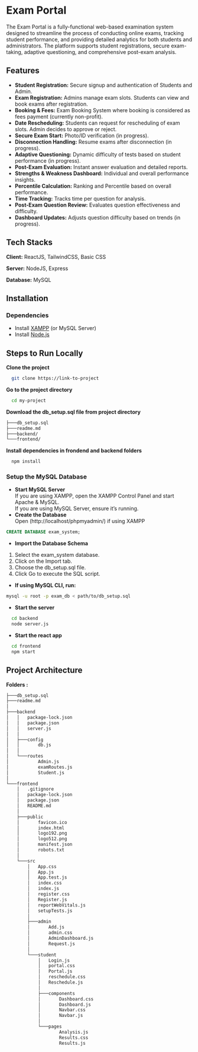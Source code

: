 <h1>Exam Portal</h1>

The Exam Portal is a fully-functional web-based examination system designed to streamline the process of conducting online exams, tracking student performance, and providing detailed analytics for both students and administrators. The platform supports student registrations, secure exam-taking, adaptive questioning, and comprehensive post-exam analysis.

## Features  

- **Student Registration:** Secure signup and authentication of Students and Admin.  
- **Exam Registration:** Admins manage exam slots. Students can view and book exams after registration.  
- **Booking & Fees:** Exam Booking System where booking is considered as fees payment (currently non-profit).
- **Date Rescheduling:** Students can request for rescheduling of exam slots. Admin decides to approve or reject.  
- **Secure Exam Start:** Photo/ID verification (in progress).  
- **Disconnection Handling:** Resume exams after disconnection (in progress).  
- **Adaptive Questioning:** Dynamic difficulty of tests based on student performance (in progress).  
- **Post-Exam Evaluation:** Instant answer evaluation and detailed reports.  
- **Strengths & Weakness Dashboard:** Individual and overall performance insights.  
- **Percentile Calculation:** Ranking and Percentile based on overall performance.  
- **Time Tracking:** Tracks time per question for analysis.  
- **Post-Exam Question Review:** Evaluates question effectiveness and difficulty.  
- **Dashboard Updates:** Adjusts question difficulty based on trends (in progress).


## Tech Stacks

**Client:** ReactJS, TailwindCSS, Basic CSS

**Server:** NodeJS, Express

**Database:** MySQL


## Installation

### Dependencies
- Install [XAMPP](https://www.apachefriends.org/index.html) (or MySQL Server)
- Install [Node.js](https://nodejs.org/)


## Steps to Run Locally

**Clone the project**

```bash
  git clone https://link-to-project
```

**Go to the project directory**

```bash
  cd my-project
```
**Download the db_setup.sql file from project directory**
```bash
├───db_setup.sql
├───readme.md
├───backend/
└───frontend/
```

**Install dependencies in frondend and backend folders**

```bash
  npm install
```
### Setup the MySQL Database
- **Start MySQL Server** <br>
If you are using XAMPP, open the XAMPP Control Panel and start Apache & MySQL. <br>
If you are using MySQL Server, ensure it’s running.
- **Create the Database**  <br>
Open (http://localhost/phpmyadmin/) if using XAMPP
```sql
CREATE DATABASE exam_system;
```
- **Import the Database Schema**
1)  Select the exam_system database.
2)  Click on the Import tab.
3)  Choose the db_setup.sql file.
4)  Click Go to execute the SQL script.

- **If using MySQL CLI, run:**
```sh
mysql -u root -p exam_db < path/to/db_setup.sql
```
- **Start the server**

```bash
  cd backend
  node server.js
```
- **Start the react app**

```bash
  cd frontend
  npm start
```

## Project Architecture

**Folders :**
```bash
├───db_setup.sql
├───readme.md
│
├───backend
│   │   package-lock.json
│   │   package.json
│   │   server.js
│   │
│   ├───config
│   │       db.js
│   │
│   └───routes
│           Admin.js
│           examRoutes.js
│           Student.js
│
└───frontend
    │   .gitignore
    │   package-lock.json
    │   package.json
    │   README.md
    │
    ├───public
    │       favicon.ico
    │       index.html
    │       logo192.png
    │       logo512.png
    │       manifest.json
    │       robots.txt
    │
    └───src
        │   App.css
        │   App.js
        │   App.test.js
        │   index.css
        │   index.js
        │   register.css
        │   Register.js
        │   reportWebVitals.js
        │   setupTests.js
        │
        ├───admin
        │       Add.js
        │       admin.css
        │       AdminDashboard.js
        │       Request.js
        │       
        └───student
            │   Login.js
            │   portal.css
            │   Portal.js
            │   reschedule.css
            │   Reschedule.js
            │
            ├───components
            │       Dashboard.css
            │       Dashboard.js
            │       Navbar.css
            │       Navbar.js
            │
            └───pages
                    Analysis.js
                    Results.css
                    Results.js
``` 